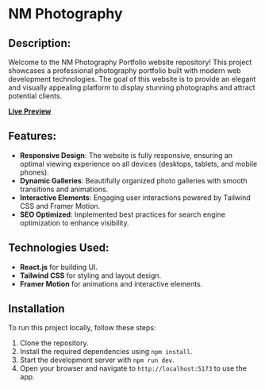 # NM Photography

## Description:

Welcome to the NM Photography Portfolio website repository! This project showcases a professional photography portfolio built with modern web development technologies. The goal of this website is to provide an elegant and visually appealing platform to display stunning photographs and attract potential clients.

**[Live Preview](https://effulgent-lokum-ebd054.netlify.app/)**

## Features:

- **Responsive Design**: The website is fully responsive, ensuring an optimal viewing experience on all devices (desktops, tablets, and mobile phones).
- **Dynamic Galleries**: Beautifully organized photo galleries with smooth transitions and animations.
- **Interactive Elements**: Engaging user interactions powered by Tailwind CSS and Framer Motion.
- **SEO Optimized**: Implemented best practices for search engine optimization to enhance visibility.

## Technologies Used:

- **React.js** for building UI.
- **Tailwind CSS** for styling and layout design.
- **Framer Motion** for animations and interactive elements.

## Installation

To run this project locally, follow these steps:

1. Clone the repository.
2. Install the required dependencies using `npm install`.
3. Start the development server with `npm run dev`.
4. Open your browser and navigate to `http://localhost:5173` to use the app.
